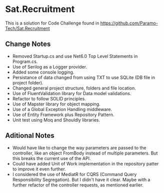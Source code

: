 # Sat.Recruitment

This is a solution for Code Challenge found in https://github.com/Paramo-Tech/Sat.Recruitment

## Change Notes

- Removed Startup.cs and use Net6.0 Top Level Statements in Program.cs.
- Use of Serilog as a Logger provider.
- Added some console logging.
- Persistance of data changed from using TXT to use SQLite (DB file in project folder).
- Changed general project structure, folders and file location.
- Use of FluentValidation library for Data model validations.
- Refactor to follow SOLID principles.
- Use of Mapster library for object mapping.
- Use of a Global Exception Handling middleware.
- Use of Entity Framework plus Repository Pattern.
- Unit test using Moq and Shouldly libraries.

## Aditional Notes
- Would have like to change the way parameters are passed to the controller, like an object FromBody instead of multiple parameters. But this breaks the current use of the API.
- Could have added Unit of Work implementation in the repository patter to improve it even further.
- I considered the use of MediatR for CQRS (Command Query Responsibility Segregation). But I didn't have it clear. Maybe with a further refactor of the controller requests, as mentioned earlier.